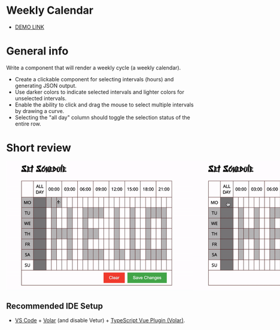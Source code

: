 # Weekly Calendar

- [DEMO LINK](https://batstolya.github.io/weekly-calendar/)
# General info
  Write a component that will render a weekly cycle (a weekly calendar).
 - Create a clickable component for selecting intervals (hours) and generating JSON output.
 - Use darker colors to indicate selected intervals and lighter colors for unselected intervals.
 - Enable the ability to click and drag the mouse to select multiple intervals by drawing a curve.
 - Selecting the "all day" column should toggle the selection status of the entire row.

# Short review
<div style="display: flex;">
  <img src="https://github.com/batstolya/weekly-calendar/blob/main/src/assets/1.gif" width="500">
  <img src="https://github.com/batstolya/weekly-calendar/blob/main/src/assets/2.gif" width="500">
  <img src="https://github.com/batstolya/weekly-calendar/blob/main/src/assets/3.gif" width="500">
</div>

## Recommended IDE Setup

- [VS Code](https://code.visualstudio.com/) + [Volar](https://marketplace.visualstudio.com/items?itemName=Vue.volar) (and disable Vetur) + [TypeScript Vue Plugin (Volar)](https://marketplace.visualstudio.com/items?itemName=Vue.vscode-typescript-vue-plugin).
